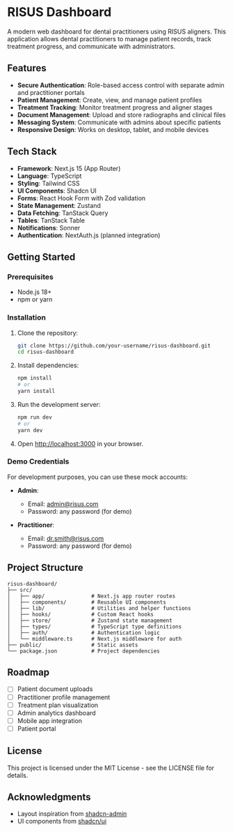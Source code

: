 # RISUS Dashboard

A modern web dashboard for dental practitioners using RISUS aligners. This application allows dental practitioners to manage patient records, track treatment progress, and communicate with administrators.

## Features

- **Secure Authentication**: Role-based access control with separate admin and practitioner portals
- **Patient Management**: Create, view, and manage patient profiles
- **Treatment Tracking**: Monitor treatment progress and aligner stages
- **Document Management**: Upload and store radiographs and clinical files
- **Messaging System**: Communicate with admins about specific patients
- **Responsive Design**: Works on desktop, tablet, and mobile devices

## Tech Stack

- **Framework**: Next.js 15 (App Router)
- **Language**: TypeScript
- **Styling**: Tailwind CSS
- **UI Components**: Shadcn UI
- **Forms**: React Hook Form with Zod validation
- **State Management**: Zustand
- **Data Fetching**: TanStack Query
- **Tables**: TanStack Table
- **Notifications**: Sonner
- **Authentication**: NextAuth.js (planned integration)

## Getting Started

### Prerequisites

- Node.js 18+
- npm or yarn

### Installation

1. Clone the repository:

   ```bash
   git clone https://github.com/your-username/risus-dashboard.git
   cd risus-dashboard
   ```

2. Install dependencies:

   ```bash
   npm install
   # or
   yarn install
   ```

3. Run the development server:

   ```bash
   npm run dev
   # or
   yarn dev
   ```

4. Open [http://localhost:3000](http://localhost:3000) in your browser.

### Demo Credentials

For development purposes, you can use these mock accounts:

- **Admin**:

  - Email: admin@risus.com
  - Password: any password (for demo)

- **Practitioner**:
  - Email: dr.smith@risus.com
  - Password: any password (for demo)

## Project Structure

```
risus-dashboard/
├── src/
│   ├── app/               # Next.js app router routes
│   ├── components/        # Reusable UI components
│   ├── lib/               # Utilities and helper functions
│   ├── hooks/             # Custom React hooks
│   ├── store/             # Zustand state management
│   ├── types/             # TypeScript type definitions
│   ├── auth/              # Authentication logic
│   └── middleware.ts      # Next.js middleware for auth
├── public/                # Static assets
└── package.json           # Project dependencies
```

## Roadmap

- [ ] Patient document uploads
- [ ] Practitioner profile management
- [ ] Treatment plan visualization
- [ ] Admin analytics dashboard
- [ ] Mobile app integration
- [ ] Patient portal

## License

This project is licensed under the MIT License - see the LICENSE file for details.

## Acknowledgments

- Layout inspiration from [shadcn-admin](https://github.com/satnaing/shadcn-admin)
- UI components from [shadcn/ui](https://ui.shadcn.com/)
